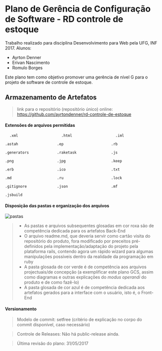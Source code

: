 # Plano de Gerência de Configuração de Software - RD controle de estoque
Trabalho realizado para disciplina Desenvolvimento para Web pela UFG, INF 2017.
Alunos: 
* Ayrton Denner
* Erivan Nascimento
* Romulo Borges
 
Este plano tem como objetivo promover uma gerência de nível G para o projeto de software de controle de estoque.

## Armazenamento de Artefatos


> link para o repositório (repositório único) online: https://github.com/ayrtondenner/rd-controle-de-estoque

#### Extensões de arquivos permitidas
`  .xml                    .html                    .iml`

`.astah                  .ep                      .rb`

`.generators             .raketask                .js`

`.png                    .jpg                     .keep`

`.erb                    .ico                     .txt`

`.md                     .ru                      .lock`

`.gitignore              .json                    .mf`

`.jsbuild                                             `

#### Disposição das pastas e organização dos arquivos
![pastas](http://i.imgur.com/QzaBucf.jpg)
> * As pastas e arquivos subsequentes glosadas em cor roxa são de competência dedicada para os artefatos Back-End
> * O arquivo readme.md, que deveria servir como cartão visita do repositório do produto, fora modificado por preceitos pré-definidos pela implementação/adaptação do projeto pela plataforma rails, contendo agora um rápido wizard para algumas manipulações possíveis dentro da realidade da programação em ruby
> * A pasta glosada de cor verde é de competência aos arquivos projectuais/de concepção (a exemplificar este plano GCS, assim como diagramas e outras explicações do *modus operandi* do produto e de como fazê-lo)
> * A pasta glosada de cor azul é de competência dedicada aos artefatos gerados para a interface com o usuário, isto é, o Front-End
#### Versionamento
> Modelo de commit: setfree (critério de explicação no corpo do commit disponível, caso necessário)

> Controle de Releases: Não há public-release ainda.

> Última revisão do plano: 31/05/2017

